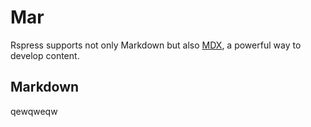 # Mar

Rspress supports not only Markdown but also [MDX](https://mdxjs.com/), a powerful way to develop content.

## Markdown

qewqweqw
